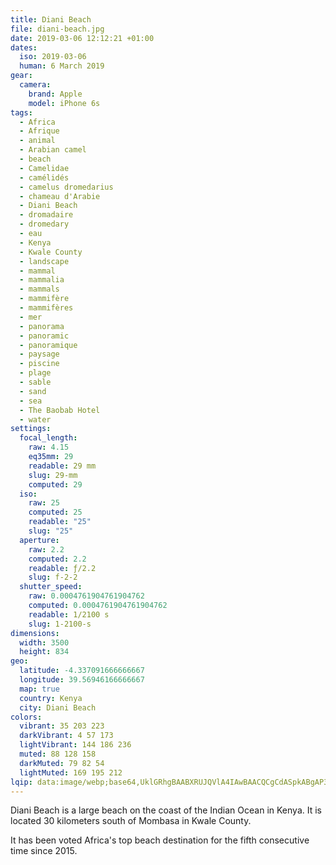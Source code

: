 ```yaml
---
title: Diani Beach
file: diani-beach.jpg
date: 2019-03-06 12:12:21 +01:00
dates:
  iso: 2019-03-06
  human: 6 March 2019
gear:
  camera:
    brand: Apple
    model: iPhone 6s
tags:
  - Africa
  - Afrique
  - animal
  - Arabian camel
  - beach
  - Camelidae
  - camélidés
  - camelus dromedarius
  - chameau d'Arabie
  - Diani Beach
  - dromadaire
  - dromedary
  - eau
  - Kenya
  - Kwale County
  - landscape
  - mammal
  - mammalia
  - mammals
  - mammifère
  - mammifères
  - mer
  - panorama
  - panoramic
  - panoramique
  - paysage
  - piscine
  - plage
  - sable
  - sand
  - sea
  - The Baobab Hotel
  - water
settings:
  focal_length:
    raw: 4.15
    eq35mm: 29
    readable: 29 mm
    slug: 29-mm
    computed: 29
  iso:
    raw: 25
    computed: 25
    readable: "25"
    slug: "25"
  aperture:
    raw: 2.2
    computed: 2.2
    readable: ƒ/2.2
    slug: f-2-2
  shutter_speed:
    raw: 0.0004761904761904762
    computed: 0.0004761904761904762
    readable: 1/2100 s
    slug: 1-2100-s
dimensions:
  width: 3500
  height: 834
geo:
  latitude: -4.337091666666667
  longitude: 39.56946166666667
  map: true
  country: Kenya
  city: Diani Beach
colors:
  vibrant: 35 203 223
  darkVibrant: 4 57 173
  lightVibrant: 144 186 236
  muted: 88 128 158
  darkMuted: 79 82 54
  lightMuted: 169 195 212
lqip: data:image/webp;base64,UklGRhgBAABXRUJQVlA4IAwBAACQCgCdASpkABgAP3GozVy0rCmkrbgJApAuCWQAxcBfwMaxn9i/O2boOLkZ+J6c0EsuSmrAfuGPnRi0ihHe15Riucs8cxnaq99lqbunxHL7DbWLWyevUkUt2HKgU4AA1TZBezu+9zJtAULiF5Y9QeMfUnh7qakYHy7iGKEdbfnb5wCiFYlBDEZP3D2jO6QuYBpimltcGgcQiOWsiSe8RwHQ80C8FaiVIX56rr/WTVrg0pHDf1jne/mi3dW27HdHYTu2qFM08x2cBwCo30q7LaTwnntVp3kehNi2O3YE0lGPoCp0HxUSgx62QB1yUuFGKeAhLaX5HSDM2DphwhHR9AVqJiw5JXfj9ML/gwAA
---
```


Diani Beach is a large beach on the coast of the Indian Ocean in Kenya. It is located 30 kilometers south of Mombasa in Kwale County.

It has been voted Africa's top beach destination for the fifth consecutive time since 2015.
